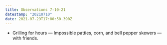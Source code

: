 ```yaml
---
title: Observations 7-10-21
datestamp: "20210710"
date: 2021-07-29T17:00:50.390Z
---
```

- Grilling for hours — Impossible patties, corn, and bell pepper skewers — with friends.